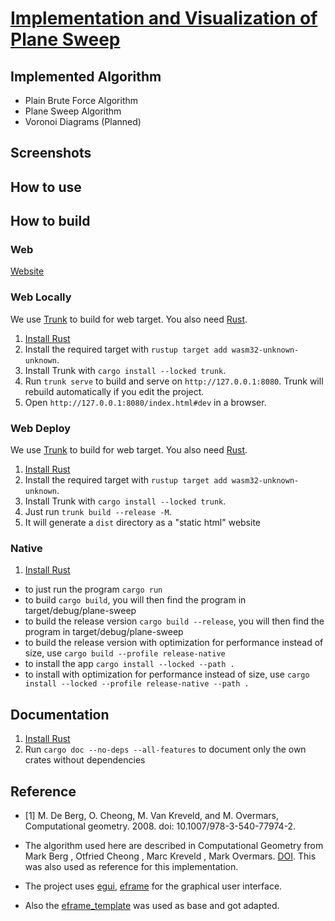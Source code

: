 # [Implementation and Visualization of Plane Sweep](https://tanculau.github.io/plane-sweep/)

## Implemented Algorithm

- Plain Brute Force Algorithm
- Plane Sweep Algorithm
- Voronoi Diagrams (Planned)

## Screenshots

## How to use

## How to build

### Web

 [Website](https://tanculau.github.io/plane-sweep/)

### Web Locally

We use [Trunk](https://trunkrs.dev/) to build for web target.
You also need [Rust](https://www.rust-lang.org/).

1. [Install Rust](https://www.rust-lang.org/learn/get-started)
1. Install the required target with `rustup target add wasm32-unknown-unknown`.
1. Install Trunk with `cargo install --locked trunk`.
1. Run `trunk serve` to build and serve on `http://127.0.0.1:8080`. Trunk will rebuild automatically if you edit the project.
1. Open `http://127.0.0.1:8080/index.html#dev` in a browser.

### Web Deploy

We use [Trunk](https://trunkrs.dev/) to build for web target.
You also need [Rust](https://www.rust-lang.org/).

1. [Install Rust](https://www.rust-lang.org/learn/get-started)
1. Install the required target with `rustup target add wasm32-unknown-unknown`.
1. Install Trunk with `cargo install --locked trunk`.
1. Just run `trunk build --release -M`.
1. It will generate a `dist` directory as a "static html" website

### Native

1. [Install Rust](https://www.rust-lang.org/learn/get-started)

- to just run the program `cargo run`
- to build `cargo build`, you will then find the program in target/debug/plane-sweep
- to build the release version `cargo build --release`, you will then find the program in target/debug/plane-sweep
- to build the release version with optimization for performance instead of size, use `cargo build --profile release-native`
- to install the app `cargo install --locked --path .`
- to install with optimization for performance instead of size, use  `cargo install --locked --profile release-native --path .`

## Documentation

1. [Install Rust](https://www.rust-lang.org/learn/get-started)
1. Run `cargo doc --no-deps --all-features` to document only the own crates without dependencies

## Reference

- [1] M. De Berg, O. Cheong, M. Van Kreveld, and M. Overmars, Computational geometry. 2008. doi: 10.1007/978-3-540-77974-2.

- The algorithm used here are described in Computational Geometry from Mark Berg , Otfried Cheong , Marc Kreveld , Mark Overmars. [DOI](https://doi.org/10.1007/978-3-662-04245-8). This was also used as reference for this implementation.
- The project uses [egui](https://github.com/emilk/egui/), [eframe](https://github.com/emilk/egui/tree/main/crates/eframe) for the graphical user interface.
- Also the [eframe_template](https://github.com/emilk/eframe_template/tree/main) was used as base and got adapted.
